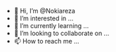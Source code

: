 - 👋 Hi, I’m @Nokiareza
- 👀 I’m interested in ...
- 🌱 I’m currently learning ...
- 💞️ I’m looking to collaborate on ...
- 📫 How to reach me ...

<!---
Nokiareza/Nokiareza is a ✨ special ✨ repository because its `README.md` (this file) appears on your GitHub profile.
You can click the Preview link to take a look at your changes.
--->
